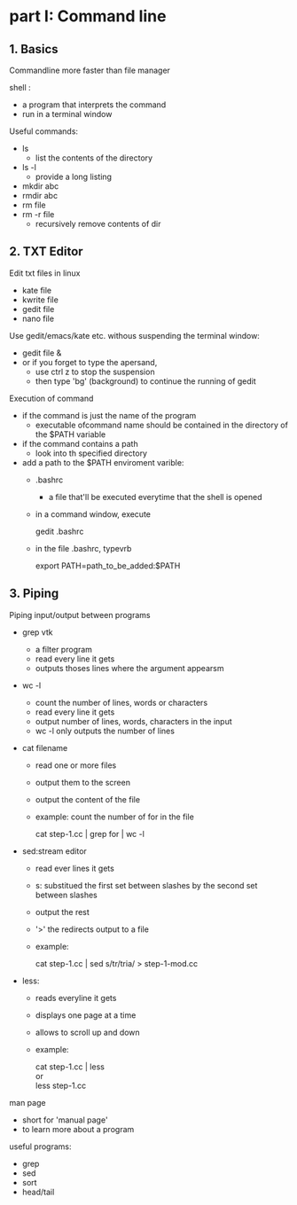# part I: Command line

## 1. Basics
Commandline more faster than file manager

shell :
- a program that interprets the command
- run in a terminal window

Useful commands:
- ls
  - list the contents of the directory
- ls -l
  - provide a long listing
- mkdir abc
- rmdir abc
- rm file
- rm -r file
  - recursively remove contents of dir

## 2. TXT Editor
Edit txt files in linux
- kate file
- kwrite file
- gedit file
- nano file

Use gedit/emacs/kate etc. withous suspending the terminal window:
- gedit file &
- or if you forget to type the apersand,
  - use ctrl z to stop the suspension
  - then type 'bg' (background) to continue the running of gedit

Execution of command
- if the command is just the name of the program  
  - executable ofcommand name should be contained in the directory of the $PATH variable
- if the command contains a path
  - look into th specified directory
- add a path to the $PATH enviroment varible:
  - .bashrc
    - a file that'll be executed everytime that the shell is opened
  - in a command window, execute

    gedit .bashrc
  - in the file .bashrc, typevrb
  
    export PATH=path_to_be_added:$PATH

## 3. Piping
Piping input/output between programs

- grep vtk
  -  a filter program
  - read every line it gets
  - outputs thoses lines where the argument appearsm
- wc -l
  - count the number of lines, words or characters
  - read every line it gets
  - output number of lines, words, characters in the input 
  - wc -l only outputs the number of lines
- cat filename
  - read one or more files
  - output them to the screen
  - output the content of the file
  - example: count the number of for in the file

    cat step-1.cc | grep for | wc -l
- sed:stream editor
  - read ever lines it gets
  - s: substitued the first set between slashes by the second set between slashes
  - output the rest
  - '>' the redirects output to a file
  - example:
  
    cat step-1.cc | sed s/tr/tria/ > step-1-mod.cc

- less:
  - reads everyline it gets
  - displays one page at a time
  - allows to scroll up and down
  - example:
  
    cat step-1.cc | less    
    or    
    less step-1.cc

man page
- short for 'manual page'
- to learn more about a program

useful programs:
- grep
- sed
- sort
- head/tail

